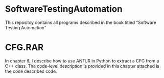 # SoftwareTestingAutomation
This repositoy contains all programs described in the book titled "Software Testing Automation"


# CFG.RAR
In chapter 6, I describe how to use ANTLR in Python to extract a CFG from a C++ class.
The code-level description is provided in this chapter attached is the code described code.
